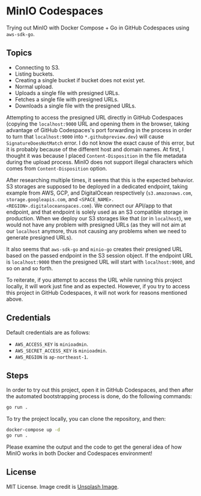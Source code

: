 # MinIO Codespaces

Trying out MinIO with Docker Compose + Go in GitHub Codespaces using `aws-sdk-go`.

## Topics

- Connecting to S3.
- Listing buckets.
- Creating a single bucket if bucket does not exist yet.
- Normal upload.
- Uploads a single file with presigned URLs.
- Fetches a single file with presigned URLs.
- Downloads a single file with the presigned URLs.

Attempting to access the presigned URL directly in GitHub Codespaces (copying the `localhost:9000` URL and opening them in the browser, taking advantage of GitHub Codespaces's port forwarding in the process in order to turn that `localhost:9000` into `*.githubpreview.dev`) will cause `SignatureDoesNotMatch` error. I do not know the exact cause of this error, but it is probably because of the different host and domain names. At first, I thought it was because I placed `Content-Disposition` in the file metadata during the upload process. MinIO does not support illegal characters which comes from `Content-Disposition` option.

After researching multiple times, it seems that this is the expected behavior. S3 storages are supposed to be deployed in a dedicated endpoint, taking example from AWS, GCP, and DigitalOcean respectively (`s3.amazonaws.com`, `storage.googleapis.com`, and `<SPACE_NAME>.<REGION>.digitaloceanspaces.com`). We connect our API/app to that endpoint, and that endpoint is solely used as an S3 compatible storage in production. When we deploy our S3 storages like that (or in `localhost`), we would not have any problem with presigned URLs (as they will not aim at our `localhost` anymore, thus not causing any problems when we need to generate presigned URLs).

It also seems that `aws-sdk-go` and `minio-go` creates their presigned URL based on the passed endpoint in the S3 session object. If the endpoint URL is `localhost:9000` then the presigned URL will start with `localhost:9000`, and so on and so forth.

To reiterate, if you attempt to access the URL while running this project locally, it will work just fine and as expected. However, if you try to access this project in GitHub Codespaces, it will not work for reasons mentioned above.

## Credentials

Default credentials are as follows:

- `AWS_ACCESS_KEY` is `minioadmin`.
- `AWS_SECRET_ACCESS_KEY` is `minioadmin`.
- `AWS_REGION` is `ap-northeast-1`.

## Steps

In order to try out this project, open it in GitHub Codespaces, and then after the automated bootstrapping process is done, do the following commands:

```bash
go run .
```

To try the project locally, you can clone the repository, and then:

```bash
docker-compose up -d
go run .
```

Please examine the output and the code to get the general idea of how MinIO works in both Docker and Codespaces environment!

## License

MIT License. Image credit is [Unsplash Image](https://unsplash.com/photos/2wcfY2qeFFE).
